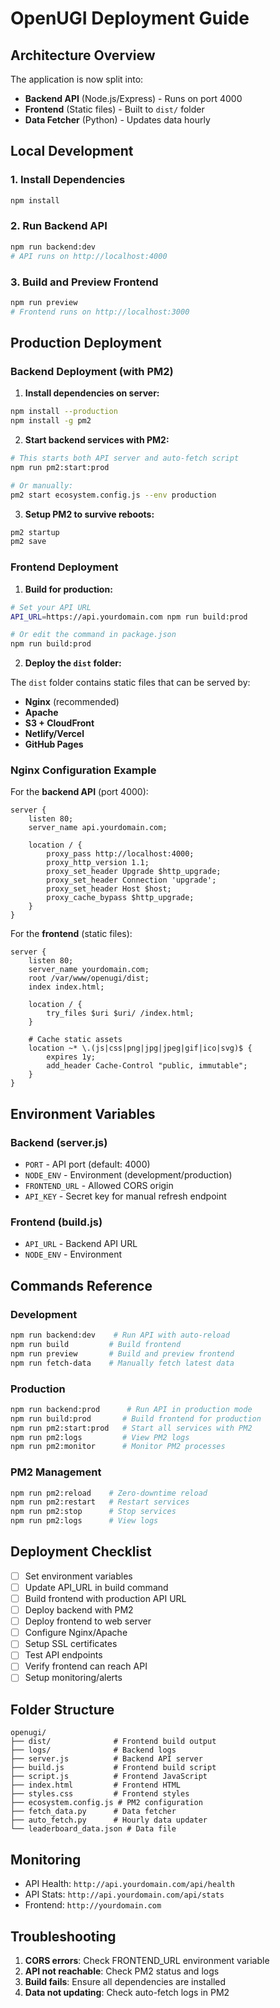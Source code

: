 # OpenUGI Deployment Guide

## Architecture Overview

The application is now split into:
- **Backend API** (Node.js/Express) - Runs on port 4000
- **Frontend** (Static files) - Built to `dist/` folder
- **Data Fetcher** (Python) - Updates data hourly

## Local Development

### 1. Install Dependencies
```bash
npm install
```

### 2. Run Backend API
```bash
npm run backend:dev
# API runs on http://localhost:4000
```

### 3. Build and Preview Frontend
```bash
npm run preview
# Frontend runs on http://localhost:3000
```

## Production Deployment

### Backend Deployment (with PM2)

1. **Install dependencies on server:**
```bash
npm install --production
npm install -g pm2
```

2. **Start backend services with PM2:**
```bash
# This starts both API server and auto-fetch script
npm run pm2:start:prod

# Or manually:
pm2 start ecosystem.config.js --env production
```

3. **Setup PM2 to survive reboots:**
```bash
pm2 startup
pm2 save
```

### Frontend Deployment

1. **Build for production:**
```bash
# Set your API URL
API_URL=https://api.yourdomain.com npm run build:prod

# Or edit the command in package.json
npm run build:prod
```

2. **Deploy the `dist` folder:**

The `dist` folder contains static files that can be served by:

- **Nginx** (recommended)
- **Apache**
- **S3 + CloudFront**
- **Netlify/Vercel**
- **GitHub Pages**

### Nginx Configuration Example

For the **backend API** (port 4000):
```nginx
server {
    listen 80;
    server_name api.yourdomain.com;

    location / {
        proxy_pass http://localhost:4000;
        proxy_http_version 1.1;
        proxy_set_header Upgrade $http_upgrade;
        proxy_set_header Connection 'upgrade';
        proxy_set_header Host $host;
        proxy_cache_bypass $http_upgrade;
    }
}
```

For the **frontend** (static files):
```nginx
server {
    listen 80;
    server_name yourdomain.com;
    root /var/www/openugi/dist;
    index index.html;

    location / {
        try_files $uri $uri/ /index.html;
    }

    # Cache static assets
    location ~* \.(js|css|png|jpg|jpeg|gif|ico|svg)$ {
        expires 1y;
        add_header Cache-Control "public, immutable";
    }
}
```

## Environment Variables

### Backend (server.js)
- `PORT` - API port (default: 4000)
- `NODE_ENV` - Environment (development/production)
- `FRONTEND_URL` - Allowed CORS origin
- `API_KEY` - Secret key for manual refresh endpoint

### Frontend (build.js)
- `API_URL` - Backend API URL
- `NODE_ENV` - Environment

## Commands Reference

### Development
```bash
npm run backend:dev    # Run API with auto-reload
npm run build         # Build frontend
npm run preview       # Build and preview frontend
npm run fetch-data    # Manually fetch latest data
```

### Production
```bash
npm run backend:prod      # Run API in production mode
npm run build:prod       # Build frontend for production
npm run pm2:start:prod   # Start all services with PM2
npm run pm2:logs         # View PM2 logs
npm run pm2:monitor      # Monitor PM2 processes
```

### PM2 Management
```bash
npm run pm2:reload    # Zero-downtime reload
npm run pm2:restart   # Restart services
npm run pm2:stop      # Stop services
npm run pm2:logs      # View logs
```

## Deployment Checklist

- [ ] Set environment variables
- [ ] Update API_URL in build command
- [ ] Build frontend with production API URL
- [ ] Deploy backend with PM2
- [ ] Deploy frontend to web server
- [ ] Configure Nginx/Apache
- [ ] Setup SSL certificates
- [ ] Test API endpoints
- [ ] Verify frontend can reach API
- [ ] Setup monitoring/alerts

## Folder Structure

```
openugi/
├── dist/              # Frontend build output
├── logs/              # Backend logs
├── server.js          # Backend API server
├── build.js           # Frontend build script
├── script.js          # Frontend JavaScript
├── index.html         # Frontend HTML
├── styles.css         # Frontend styles
├── ecosystem.config.js # PM2 configuration
├── fetch_data.py      # Data fetcher
├── auto_fetch.py      # Hourly data updater
└── leaderboard_data.json # Data file
```

## Monitoring

- API Health: `http://api.yourdomain.com/api/health`
- API Stats: `http://api.yourdomain.com/api/stats`
- Frontend: `http://yourdomain.com`

## Troubleshooting

1. **CORS errors**: Check FRONTEND_URL environment variable
2. **API not reachable**: Check PM2 status and logs
3. **Build fails**: Ensure all dependencies are installed
4. **Data not updating**: Check auto-fetch logs in PM2